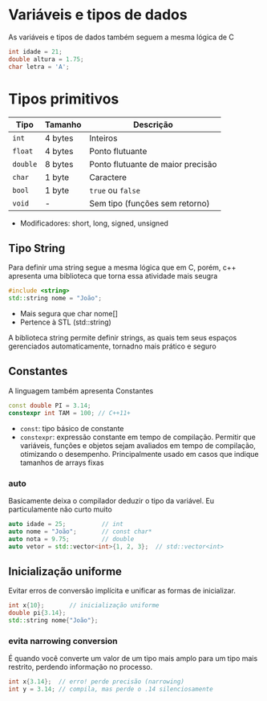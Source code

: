 # Variáveis e tipos de dados
As variáveis e tipos de dados também seguem a mesma lógica de C 

```cpp
int idade = 21;
double altura = 1.75;
char letra = 'A';
```
# Tipos primitivos

| Tipo     | Tamanho | Descrição                         |
| -------- | ------- | --------------------------------- |
| `int`    | 4 bytes | Inteiros                          |
| `float`  | 4 bytes | Ponto flutuante                   |
| `double` | 8 bytes | Ponto flutuante de maior precisão |
| `char`   | 1 byte  | Caractere                         |
| `bool`   | 1 byte  | `true` ou `false`                 |
| `void`   | -       | Sem tipo (funções sem retorno)    |
- Modificadores: short, long, signed, unsigned

## Tipo String 
Para definir uma string segue a mesma lógica que em C, porém, c++ apresenta uma biblioteca que torna essa atividade mais seugra 

```cpp
#include <string>
std::string nome = "João";
```
- Mais segura que char nome[]
- Pertence à STL (std::string)

A biblioteca string permite definir strings, as quais tem seus espaços gerenciados automaticamente, tornadno mais prático e seguro

## Constantes 
A linguagem também apresenta Constantes
```cpp
const double PI = 3.14;
constexpr int TAM = 100; // C++11+
```
- `const`: tipo básico de constante 
- `constexpr`: expressão constante em tempo de compilação. Permitir que variáveis, funções e objetos sejam avaliados em tempo de compilação, otimizando o desempenho. Principalmente usado em casos que indique tamanhos de arrays fixas

### auto 
Basicamente deixa o compilador deduzir o tipo da variável. Eu particulamente não curto muito
```cpp
auto idade = 25;          // int
auto nome = "João";       // const char*
auto nota = 9.75;         // double
auto vetor = std::vector<int>{1, 2, 3};  // std::vector<int>
```
## Inicialização uniforme
Evitar erros de conversão implícita e unificar as formas de inicializar.

```cpp
int x{10};       // inicialização uniforme
double pi{3.14};
std::string nome{"João"};
```

### evita narrowing conversion
É quando você converte um valor de um tipo mais amplo para um tipo mais restrito, perdendo informação no processo.

```cpp 
int x{3.14};  // erro! perde precisão (narrowing)
int y = 3.14; // compila, mas perde o .14 silenciosamente
```


